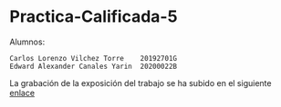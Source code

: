 # Practica-Calificada-5
Alumnos:
```
Carlos Lorenzo Vilchez Torre    20192701G
Edward Alexander Canales Yarin  20200022B
```

La grabación de la exposición del trabajo se ha subido en el siguiente 
[enlace](https://drive.google.com/drive/folders/1bYI2NGHBjo3pMEhQg4XWz7O0k8rDAzHX?usp=sharing)
